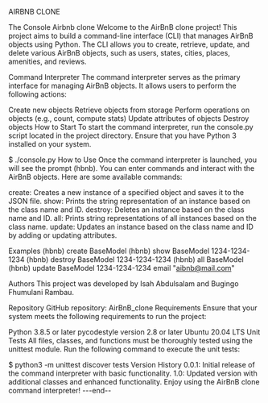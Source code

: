 AIRBNB CLONE

The Console
Airbnb clone Welcome to the AirBnB clone project! This project aims to build a command-line interface (CLI) that manages AirBnB objects using Python. The CLI allows you to create, retrieve, update, and delete various AirBnB objects, such as users, states, cities, places, amenities, and reviews.

Command Interpreter
The command interpreter serves as the primary interface for managing AirBnB objects. It allows users to perform the following actions:

Create new objects
Retrieve objects from storage
Perform operations on objects (e.g., count, compute stats)
Update attributes of objects
Destroy objects
How to Start
To start the command interpreter, run the console.py script located in the project directory. Ensure that you have Python 3 installed on your system.

$ ./console.py How to Use
Once the command interpreter is launched, you will see the prompt (hbnb). You can enter commands and interact with the AirBnB objects. Here are some available commands:

create: Creates a new instance of a specified object and saves it to the JSON file.
show: Prints the string representation of an instance based on the class name and ID.
destroy: Deletes an instance based on the class name and ID.
all: Prints string representations of all instances based on the class name.
update: Updates an instance based on the class name and ID by adding or updating attributes.

Examples
(hbnb) create BaseModel
(hbnb) show BaseModel 1234-1234-1234
(hbnb) destroy BaseModel 1234-1234-1234
(hbnb) all BaseModel
(hbnb) update BaseModel 1234-1234-1234 email "aibnb@mail.com"

Authors
This project was developed by Isah Abdulsalam and Bugingo Fhumulani Rambau.

Repository
GitHub repository: AirBnB_clone
Requirements
Ensure that your system meets the following requirements to run the project:

Python 3.8.5 or later
pycodestyle version 2.8 or later
Ubuntu 20.04 LTS
Unit Tests
All files, classes, and functions must be thoroughly tested using the unittest module. Run the following command to execute the unit tests:

$ python3 -m unittest discover tests
Version History
0.0.1: Initial release of the command interpreter with basic functionality.
1.0: Updated version with additional classes and enhanced functionality.
Enjoy using the AirBnB clone command interpreter! ---end--
